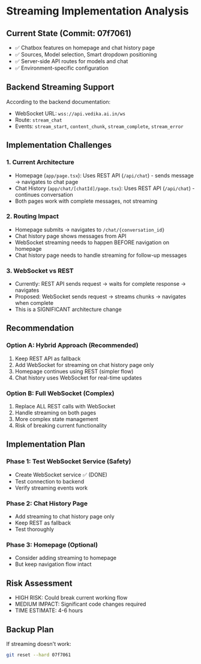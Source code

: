 # Streaming Implementation Analysis

## Current State (Commit: 07f7061)
- ✅ Chatbox features on homepage and chat history page
- ✅ Sources, Model selection, Smart dropdown positioning
- ✅ Server-side API routes for models and chat
- ✅ Environment-specific configuration

## Backend Streaming Support
According to the backend documentation:
- WebSocket URL: `wss://api.vedika.ai.in/ws`
- Route: `stream_chat`
- Events: `stream_start`, `content_chunk`, `stream_complete`, `stream_error`

## Implementation Challenges

### 1. Current Architecture
- Homepage (`app/page.tsx`): Uses REST API (`/api/chat`) - sends message → navigates to chat page
- Chat History (`app/chat/[chatId]/page.tsx`): Uses REST API (`/api/chat`) - continues conversation
- Both pages work with complete messages, not streaming

### 2. Routing Impact
- Homepage submits → navigates to `/chat/{conversation_id}`
- Chat history page shows messages from API
- WebSocket streaming needs to happen BEFORE navigation on homepage
- Chat history page needs to handle streaming for follow-up messages

### 3. WebSocket vs REST
- Currently: REST API sends request → waits for complete response → navigates
- Proposed: WebSocket sends request → streams chunks → navigates when complete
- This is a SIGNIFICANT architecture change

## Recommendation

### Option A: Hybrid Approach (Recommended)
1. Keep REST API as fallback
2. Add WebSocket for streaming on chat history page only
3. Homepage continues using REST (simpler flow)
4. Chat history uses WebSocket for real-time updates

### Option B: Full WebSocket (Complex)
1. Replace ALL REST calls with WebSocket
2. Handle streaming on both pages
3. More complex state management
4. Risk of breaking current functionality

## Implementation Plan

### Phase 1: Test WebSocket Service (Safety)
- Create WebSocket service ✅ (DONE)
- Test connection to backend
- Verify streaming events work

### Phase 2: Chat History Page
- Add streaming to chat history page only
- Keep REST as fallback
- Test thoroughly

### Phase 3: Homepage (Optional)
- Consider adding streaming to homepage
- But keep navigation flow intact

## Risk Assessment
- HIGH RISK: Could break current working flow
- MEDIUM IMPACT: Significant code changes required
- TIME ESTIMATE: 4-6 hours

## Backup Plan
If streaming doesn't work:
```bash
git reset --hard 07f7061
```

